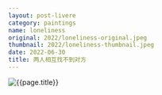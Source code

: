 ```yaml
---
layout: post-livere
category: paintings
name: loneliness
original: 2022/loneliness-original.jpeg
thumbnail: 2022/loneliness-thumbnail.jpeg
date: 2022-06-30
title: 两人相互找不到对方
---
```


![{{page.title}}](/gallery/{{page.category}}/{{page.original}})
